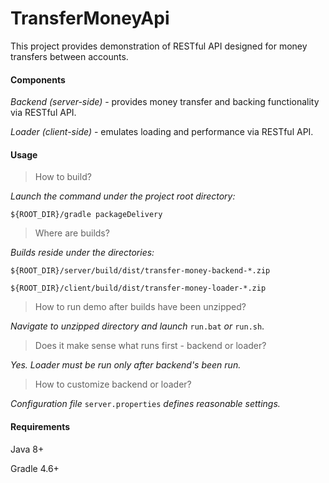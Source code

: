 # TransferMoneyApi

This project provides demonstration of RESTful API designed for money transfers between accounts.

#### Components

_Backend (server-side)_ - provides money transfer and backing functionality via RESTful API.

_Loader (client-side)_ - emulates loading and performance via RESTful API.

#### Usage

> How to build?

_Launch the command under the project root directory:_ 

`${ROOT_DIR}/gradle packageDelivery`

> Where are builds?

_Builds reside under the directories:_

`${ROOT_DIR}/server/build/dist/transfer-money-backend-*.zip`

`${ROOT_DIR}/client/build/dist/transfer-money-loader-*.zip`

> How to run demo after builds have been unzipped?

_Navigate to unzipped directory and launch_ `run.bat` _or_ `run.sh`.

> Does it make sense what runs first - backend or loader?

_Yes. Loader must be run only after backend's been run._

> How to customize backend or loader?

_Configuration file_ `server.properties` _defines reasonable settings._

#### Requirements

Java 8+

Gradle 4.6+